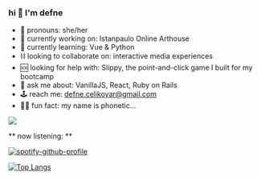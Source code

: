 ### hi 🧿 I'm defne
- 🥀 pronouns: she/her
- 🧪 currently working on: Istanpaulo Online Arthouse
- 🦇 currently learning: Vue & Python
- ⛓ looking to collaborate on: interactive media experiences
- 🆘 looking for help with: Slippy, the point-and-click game I built for my bootcamp
- 🔮 ask me about: VanillaJS, React, Ruby on Rails
- 🕹 reach me: defne.celikoyar@gmail.com
- 🧞‍♀️ fun fact: my name is phonetic...


![](https://komarev.com/ghpvc/?username=defnecelikoyar&color=yellowgreen&style=flat-square&label=VIEWS)

** now listening: **

[![spotify-github-profile](https://spotify-github-profile.vercel.app/api/view?uid=defnecelikoyar&cover_image=true&theme=natemoo-re&bar_color=ab4eb1&bar_color_cover=false)](https://github.com/kittinan/spotify-github-profile)

[![Top Langs](https://github-readme-stats.vercel.app/api/top-langs/?username=defnecelikoyar&layout=compact)](https://github.com/anuraghazra/github-readme-stats)
